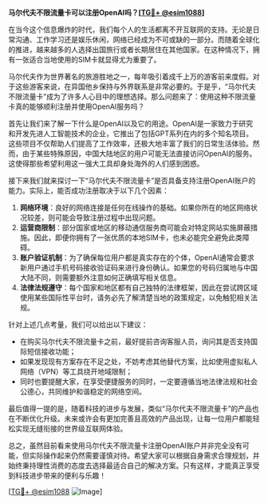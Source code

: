 **马尔代夫不限流量卡可以注册OpenAI吗？[[TG💪+ @esim1088](https://t.me/s/esim1088)]**

在当今这个信息爆炸的时代，我们每个人的生活都离不开互联网的支持。无论是日常沟通、工作学习还是娱乐休闲，网络已经成为不可或缺的一部分。而随着全球化的推进，越来越多的人选择出国旅行或者长期居住在其他国家。在这种情况下，拥有一张适合当地使用的SIM卡就显得尤为重要了。

马尔代夫作为世界著名的旅游胜地之一，每年吸引着成千上万的游客前来度假。对于这些游客来说，在异国他乡保持与外界联系是非常必要的。于是乎，“马尔代夫不限流量卡”成为了许多人心目中的理想选择。那么问题来了：使用这种不限流量卡真的能够顺利注册并使用OpenAI服务吗？

首先让我们来了解一下什么是OpenAI以及它的用途。OpenAI是一家致力于研究和开发先进人工智能技术的企业，它推出了包括GPT系列在内的多个知名项目。这些项目不仅帮助人们提高了工作效率，还极大地丰富了我们的日常生活体验。然而，由于某些特殊原因，中国大陆地区的用户可能无法直接访问OpenAI的服务。这使得那些希望利用这一强大工具却身处海外的人们感到困惑。

接下来我们就来探讨一下“马尔代夫不限流量卡”是否具备支持注册OpenAI账户的能力。实际上，能否成功注册取决于以下几个因素：

1. **网络环境**：良好的网络连接是任何在线操作的基础。如果你所在的地区网络状况较差，则可能会导致注册过程中出现问题。
2. **运营商限制**：部分国家或地区的移动通信服务商可能会对特定网站实施屏蔽措施。因此，即便你拥有了一张优质的本地SIM卡，也未必能完全避免此类障碍。
3. **账户验证机制**：为了确保每位用户都是真实存在的个体，OpenAI通常会要求新用户通过手机号码接收验证码来进行身份确认。如果您的号码归属地与中国大陆不同，则需要额外注意如何正确填写相关信息。
4. **法律法规遵守**：每个国家和地区都有自己独特的法律框架，因此在尝试跨区域使用某些国际性平台时，请务必先了解清楚当地的政策规定，以免触犯相关法规。

针对上述几点考量，我们可以给出以下建议：
- 在购买马尔代夫不限流量卡之前，最好提前咨询客服人员，询问其是否支持国际短信接收功能；
- 如果发现现有方案存在不足之处，不妨考虑其他替代方案，比如使用虚拟私人网络（VPN）等工具绕开地域限制；
- 同时也要提醒大家，在享受便捷服务的同时，一定要遵循当地法律法规和社会公德心，共同维护和谐稳定的网络空间。

最后值得一提的是，随着科技的进步与发展，类似“马尔代夫不限流量卡”的产品也在不断优化升级。未来或许会有更加完善且高效的产品出现，让每一位用户都能轻松实现无缝衔接的世界级互联网体验。

总之，虽然目前看来使用马尔代夫不限流量卡注册OpenAI账户并非完全没有可能，但实际操作起来仍然需要谨慎对待。希望大家可以根据自身需求合理规划，并始终秉持理性消费的态度去选择最适合自己的解决方案。只有这样，才能真正享受到科技进步带来的便利与乐趣！

[[TG💪+ @esim1088](https://t.me/s/esim1088) ![Image](https://i.postimg.cc/4NQfJmqS/Snipaste-2025-05-13-00-14-12.png)]